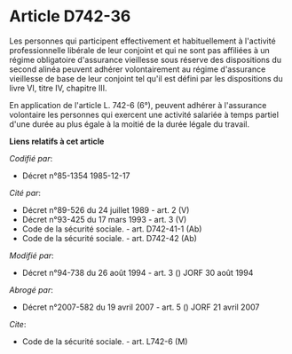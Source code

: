 # Article D742-36

Les personnes qui participent effectivement et habituellement à l'activité professionnelle libérale de leur conjoint et qui
ne sont pas affiliées à un régime obligatoire d'assurance vieillesse sous réserve des dispositions du second alinéa peuvent
adhérer volontairement au régime d'assurance vieillesse de base de leur conjoint tel qu'il est défini par les dispositions du
livre VI, titre IV, chapitre III.

En application de l'article L. 742-6 (6°), peuvent adhérer à l'assurance volontaire les personnes qui exercent une activité
salariée à temps partiel d'une durée au plus égale à la moitié de la durée légale du travail.

**Liens relatifs à cet article**

_Codifié par_:

  - Décret n°85-1354 1985-12-17

_Cité par_:

  - Décret n°89-526 du 24 juillet 1989 - art. 2 (V)
  - Décret n°93-425 du 17 mars 1993 - art. 3 (V)
  - Code de la sécurité sociale. - art. D742-41-1 (Ab)
  - Code de la sécurité sociale. - art. D742-42 (Ab)

_Modifié par_:

  - Décret n°94-738 du 26 août 1994 - art. 3 () JORF 30 août 1994

_Abrogé par_:

  - Décret n°2007-582 du 19 avril 2007 - art. 5 () JORF 21 avril 2007

_Cite_:

  - Code de la sécurité sociale. - art. L742-6 (M)
